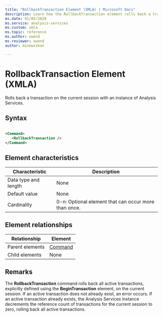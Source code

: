 ```yaml
---
title: "RollbackTransaction Element (XMLA) | Microsoft Docs"
description: Learn how the RollbackTransaction element rolls back a transaction on the current session with an instance of Analysis Services.
ms.date: 01/05/2020
ms.service: analysis-services
ms.custom: xmla
ms.topic: reference
ms.author: owend
ms.reviewer: owend
author: minewiskan

---
```

# RollbackTransaction Element (XMLA)

  Rolls back a transaction on the current session with an instance of Analysis Services.  
  
## Syntax  
  
```xml  
  
<Command>  
   <RollbackTransaction />  
</Command>  
```  
  
## Element characteristics  
  
|Characteristic|Description|  
|--------------------|-----------------|  
|Data type and length|None|  
|Default value|None|  
|Cardinality|0-n: Optional element that can occur more than once.|  
  
## Element relationships  
  
|Relationship|Element|  
|------------------|-------------|  
|Parent elements|[Command](../xml-elements-properties/command-element-xmla.md)|  
|Child elements|None|  
  
## Remarks  
 The **RollbackTransaction** command rolls back all active transactions, explicitly defined using the **BeginTransaction** element, on the current session. If an active transaction does not already exist, an error occurs. If an active transaction already exists, the Analysis Services instance decrements the reference count of transactions for the current session to zero, rolling back all active transactions.